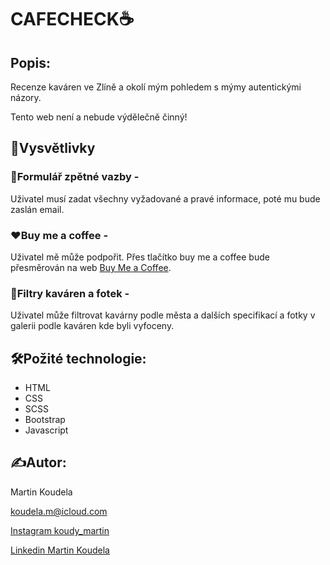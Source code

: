# CAFECHECK☕️

## Popis:
Recenze kaváren ve Zlíně a okolí mým pohledem s mýmy autentickými názory.

Tento web není a nebude výdělečně činný!

## 🔎Vysvětlivky

### 💌Formulář zpětné vazby -
Uživatel musí zadat všechny vyžadované a pravé informace, poté mu bude zaslán email.

### ❤️Buy me a coffee - 
Uživatel mě může podpořit. Přes tlačítko buy me a coffee bude přesměrován na web  [Buy Me a Coffee](buymeacoffee.com/martinkoudela).

### 🧹Filtry kaváren a fotek - 
Uživatel může filtrovat kavárny podle města a dalších specifikací a fotky v galerii podle kaváren kde byli vyfoceny.

## 🛠️Požité technologie:
- HTML
- CSS
- SCSS
- Bootstrap
- Javascript

## ✍️Autor:

Martin Koudela

[koudela.m@icloud.com](mailto:koudela.m@icloud.com)

[Instagram koudy_martin](https://www.instagram.com/koudy_martin?igsh=bzJ0Y2F4YzI3cGox&utm_source=qr)

[Linkedin Martin Koudela](https://www.linkedin.com/in/martin-koudela-a5b645343?utm_source=share&utm_campaign=share_via&utm_content=profile&utm_medium=ios_app)
